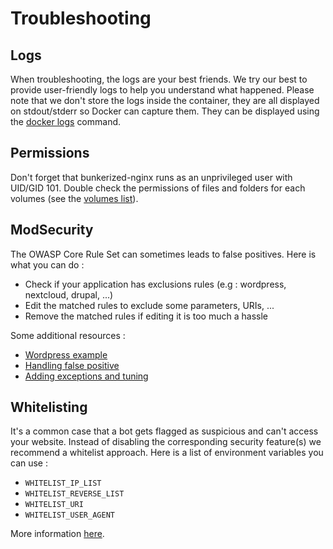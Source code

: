 # Troubleshooting

## Logs

When troubleshooting, the logs are your best friends. We try our best to provide user-friendly logs to help you understand what happened. Please note that we don't store the logs inside the container, they are all displayed on stdout/stderr so Docker can capture them. They can be displayed using the [docker logs](https://docs.docker.com/engine/reference/commandline/logs/) command.

## Permissions

Don't forget that bunkerized-nginx runs as an unprivileged user with UID/GID 101. Double check the permissions of files and folders for each volumes (see the [volumes list](#TODO)).

## ModSecurity

The OWASP Core Rule Set can sometimes leads to false positives. Here is what you can do :
- Check if your application has exclusions rules (e.g : wordpress, nextcloud, drupal, ...)
- Edit the matched rules to exclude some parameters, URIs, ...
- Remove the matched rules if editing it is too much a hassle

Some additional resources : 
- [Wordpress example](https://github.com/bunkerity/bunkerized-nginx/tree/master/examples/wordpress)
- [Handling false positive](https://www.netnea.com/cms/apache-tutorial-8_handling-false-positives-modsecurity-core-rule-set/)
- [Adding exceptions and tuning](https://coreruleset.org/docs/exceptions.html)

## Whitelisting

It's a common case that a bot gets flagged as suspicious and can't access your website. Instead of disabling the corresponding security feature(s) we recommend a whitelist approach. Here is a list of environment variables you can use :

- `WHITELIST_IP_LIST`
- `WHITELIST_REVERSE_LIST`
- `WHITELIST_URI`
- `WHITELIST_USER_AGENT`

More information [here](#).


